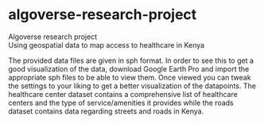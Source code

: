 # algoverse-research-project

Algoverse research project \
Using geospatial data to map access to healthcare in Kenya

The provided data files are given in sph format. In order to see this to get a good visualization of the data, download Google Earth Pro and import the appropriate sph files to be able to view them. Once viewed you can tweak the settings to your liking to get a better visualization of the datapoints. The healthcare center dataset contains a comprehensive list of healthcare centers and the type of service/amenities it provides while the roads dataset contains data regarding streets and roads in Kenya. 
